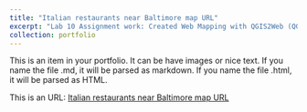 ```yaml
---
title: "Italian restaurants near Baltimore map URL"
excerpt: "Lab 10 Assignment work: Created Web Mapping with QGIS2Web (QGIS3) <br/><img src='/images/Italian_Restaurants_near_Baltimore.png'>"
collection: portfolio
---
```


This is an item in your portfolio. It can be have images or nice text. If you name the file .md, it will be parsed as markdown. If you name the file .html, it will be parsed as HTML. 

This is an URL:
[Italian restaurants near Baltimore map URL](https://italianrestaurant.s3.amazonaws.com/qgis2web_2023_05_10-16_32_12_096332/index.html#10/39.4008/-76.4407)
